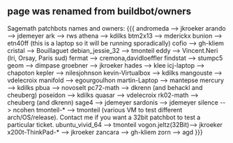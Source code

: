 ## page was renamed from buildbot/owners
Sagemath patchbots names and owners:
{{{
    andromeda         --> jkroeker
    arando            --> jdemeyer
    ark               --> rws
    athena            --> kdilks
    btm2x13           --> mderickx
    bunion	      --> etn40ff (this is a laptop so it will be running sporadically)
    cofio             --> gh-kliem
    cristal           --> Bouillaguet
    debian_jessie_32  --> tmonteil
    eddy              --> Vincent.Neri (lri, Orsay, Paris sud)
    fermat            --> cremona,davidloeffler
    findstat          --> stumpc5
    geom              --> dimpase
    groebner          --> jkroeker
    hades             --> klee
    icj-laptop        --> chapoton
    kepler            --> nilesjohnson
    kevin-Virtualbox  --> kdilks
    mangouste         --> vdelecroix
    manifold          --> egourgoulhon
    martin-Laptop     --> mantepse
    mercury           --> kdilks
    pbua              --> novoselt
    pc72-math         --> dkrenn (and behackl and cheuberg)
    poseidon          --> kdilks
    quasar            --> vdelecroix
    rk02-math         --> cheuberg (and dkrenn)
    sage4             --> jdemeyer
    sardonis          --> jdemeyer
    silence           --> ncohen
    tmonteil-*        --> tmonteil (various VM to test different arch/OS/release). Contact me if you want a 32bit patchbot to test a particular ticket.
    ubuntu_vivid_64   --> tmonteil
    vogon.jeltz(32Bit)--> jkroeker
    x200t-ThinkPad-*  --> jkroeker
    zancara           --> gh-kliem
    zorn              --> agd
}}}
